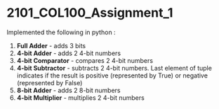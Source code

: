 # 2101_COL100_Assignment_1
Implemented the following in python :

1. **Full Adder** - adds 3 bits
2. **4-bit Adder** - adds 2 4-bit numbers
3. **4-bit Comparator** - compares 2 4-bit numbers
4. **4-bit Subtractor** - subtracts 2 4-bit numbers. Last element of tuple indicates if the result is positive (represented by True) or negative (represented by False)
5. **8-bit Adder** - adds 2 8-bit numbers
6. **4-bit Multiplier** - multiplies 2 4-bit numbers
